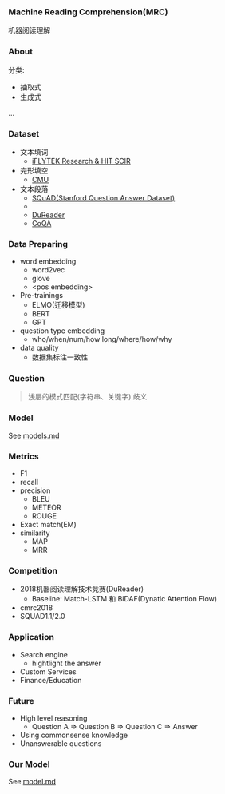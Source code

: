 ### Machine Reading Comprehension(MRC)
机器阅读理解

### About
分类:  

- 抽取式
- 生成式

...

### Dataset
- 文本填词
    + [iFLYTEK Research & HIT SCIR](https://www.aclweb.org/anthology/C16-1167)
- 完形填空
    + [CMU](https://aclweb.org/anthology/D17-1082)
- 文本段落
    + [SQuAD(Stanford Question Answer Dataset)](https://rajpurkar.github.io/SQuAD-explorer/)
    + 
    + [DuReader](https://aclweb.org/anthology/W18-2605)
    + [CoQA](https://arxiv.org/pdf/1808.07042.pdf)


### Data Preparing
- word embedding
    + word2vec
    + glove
    + \<pos embedding>
- Pre-trainings
    + ELMO(迁移模型)
    + BERT
    + GPT
- question type embedding
    + who/when/num/how long/where/how/why
- data quality
    + 数据集标注一致性

### Question
>浅层的模式匹配(字符串、关键字)
>歧义

### Model
See [models.md](models.md)

### Metrics
- F1
- recall
- precision
    + BLEU
    + METEOR
    + ROUGE
- Exact match(EM)
- similarity
    + MAP
    + MRR

### Competition
- 2018机器阅读理解技术竞赛(DuReader)
    + Baseline: Match-LSTM 和 BiDAF(Dynatic Attention Flow)
- cmrc2018
- SQUAD1.1/2.0

### Application
- Search engine
    + hightlight the answer
- Custom Services
- Finance/Education

### Future
- High level reasoning
    + Question A => Question B => Question C => Answer
- Using commonsense knowledge
- Unanswerable questions

### Our Model
See [model.md](model.md)
